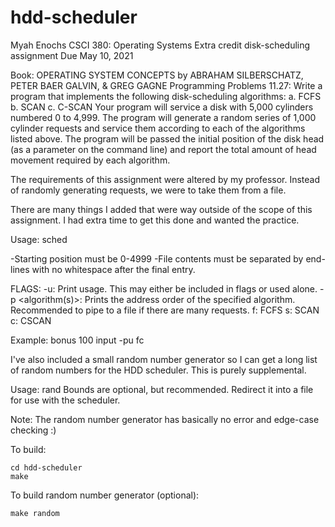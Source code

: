 # hdd-scheduler

Myah Enochs
CSCI 380: Operating Systems
Extra credit disk-scheduling assignment
Due May 10, 2021

Book: OPERATING SYSTEM CONCEPTS by ABRAHAM SILBERSCHATZ, PETER BAER GALVIN, & GREG GAGNE
Programming Problems 11.27:
      Write a program that implements the following disk-scheduling algorithms:
      a. FCFS
      b. SCAN
      c. C-SCAN
      Your program will service a disk with 5,000 cylinders numbered 0 to
      4,999. The program will generate a random series of 1,000 cylinder
      requests and service them according to each of the algorithms listed
      above. The program will be passed the initial position of the disk head
      (as a parameter on the command line) and report the total amount of
      head movement required by each algorithm.

The requirements of this assignment were altered by my professor.
Instead of randomly generating requests, we were to take them from a file.

There are many things I added that were way outside of the scope of this assignment. I had extra time to get this done and wanted the practice.

Usage: sched <starting position> <file containing requests> <flags>

-Starting position must be 0-4999
-File contents must be separated by end-lines with no whitespace after the final entry.

FLAGS:
        -u: Print usage. This may either be included in flags or used alone.
        -p <algorithm(s)>: Prints the address order of the specified algorithm. Recommended to pipe to a file if there are many requests.
                f: FCFS
                s: SCAN
                c: CSCAN

Example: bonus 100 input -pu fc


I've also included a small random number generator so I can get a long list of random numbers for the HDD scheduler. This is purely supplemental.

Usage: rand <count> <lower bound> <upper bound>
Bounds are optional, but recommended.
Redirect it into a file for use with the scheduler.

Note: The random number generator has basically no error and edge-case checking :)

To build:

    cd hdd-scheduler
    make

To build random number generator (optional):

    make random
